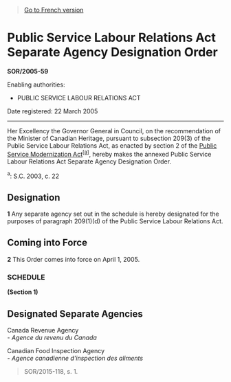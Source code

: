 > [Go to French version](/fr/Règlements/Décrets,%20ordonnances%20et%20règlements%20statutaires/2005/59.md)

# Public Service Labour Relations Act Separate Agency Designation Order

**SOR/2005-59**

Enabling authorities: 
- PUBLIC SERVICE LABOUR RELATIONS ACT

Date registered: 22 March 2005

----------

Her Excellency the Governor General in Council, on the recommendation of the Minister of Canadian Heritage, pursuant to subsection 209(3) of the Public Service Labour Relations Act, as enacted by section 2 of the [Public Service Modernization Act](/en/Acts/Statutes%20of%20Canada/2003/c.%2022.md)<sup><a href='#footnotea_e'>[a]</a></sup>, hereby makes the annexed Public Service Labour Relations Act Separate Agency Designation Order.

<a name='footnotea_e'><sup>a</sup></a>: S.C. 2003, c. 22<br />




## Designation


**1** Any separate agency set out in the schedule is hereby designated for the purposes of paragraph 209(1)(d) of the Public Service Labour Relations Act.




## Coming into Force


**2** This Order comes into force on April 1, 2005.




### **SCHEDULE** 
**(Section 1)**
## Designated Separate Agencies

Canada Revenue Agency<br />- <i>Agence du revenu du Canada</i>

Canadian Food Inspection Agency<br />- <i>Agence canadienne d'inspection des aliments</i>
> SOR/2015-118, s. 1.


